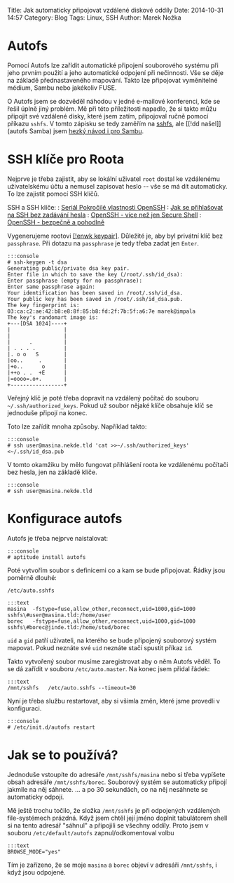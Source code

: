 Title: Jak automaticky připojovat vzdálené diskové oddíly
Date: 2014-10-31 14:57
Category: Blog
Tags: Linux, SSH
Author: Marek Nožka

Autofs
==========

Pomocí Autofs lze zařídit automatické připojení souborového systému při jeho
prvním použití a jeho automatické odpojení při nečinnosti. Vše se děje na
základě přednastaveného mapování. Takto lze připojovat vyměnitelné médium,
Sambu nebo jakékoliv FUSE. 

O Autofs jsem se dozvěděl náhodou v jedné e-mailové konferenci, kde se řešil
úplně jiný problém. Mě při této příležitosti napadlo, že si takto můžu připojit
své vzdálené disky, které jsem zatím, připojoval ručně pomocí příkazu `sshfs`.
V tomto zápisku se tedy zaměřím na [sshfs](http://packages.debian.org/sshfs), 
ale [[!dd našel]](autofs Samba) jsem [hezký návod i pro Sambu][].

[hezký návod i pro Sambu]: http://www.howtoforge.com/accessing_windows_or_samba_shares_using_autofs
[Jak se přihlašovat na SSH bez zadávání hesla]: http://www.root.cz/clanky/jak-se-prihlasovat-na-ssh-bez-zadavani-hesla/
[Seriál Pokročilé vlastnosti OpenSSH]: http://www.root.cz/serialy/pokrocile-vlastnosti-openssh/
[OpenSSH - více než jen Secure Shell]: http://www.abclinuxu.cz/clanky/bezpecnost/openssh-vice-nez-jen-secure-shell
[OpenSSH - bezpečně a pohodlně]: https://www.abclinuxu.cz/clanky/bezpecnost/openssh-bezpecne-a-pohodlne


SSH klíče pro Roota
====================

Nejprve je třeba zajistit, aby se lokální uživatel `root` dostal ke vzdálenému
uživatelskému účtu a nemusel zapisovat heslo -- vše se má dít automaticky. To
lze zajistit pomocí SSH klíčů.

SSH a SSH klíče:
: [Seriál Pokročilé vlastnosti OpenSSH][]
: [Jak se přihlašovat na SSH bez zadávání hesla][]
: [OpenSSH - více než jen Secure Shell][]
: [OpenSSH - bezpečně a pohodlně][]

Vygenerujeme rootovi [[!enwk keypair]](). Důležité je, aby byl privátní klíč 
bez `passphrase`. Při dotazu na `passphrase` je tedy třeba zadat jen `Enter`.


    :::console
    # ssh-keygen -t dsa
    Generating public/private dsa key pair.
    Enter file in which to save the key (/root/.ssh/id_dsa):
    Enter passphrase (empty for no passphrase): 
    Enter same passphrase again: 
    Your identification has been saved in /root/.ssh/id_dsa.
    Your public key has been saved in /root/.ssh/id_dsa.pub.
    The key fingerprint is:
    03:ca:c2:ae:42:b8:e8:8f:85:b8:fd:2f:7b:5f:a6:7e marek@impala
    The key's randomart image is:
    +---[DSA 1024]----+
    |                 |
    |                 |
    |      .          |
    | . . . .         |
    |. o o   S        |
    |oo..     .       |
    |+o..      o      |
    |++o . .  +E      |
    |=oooo=.o+.       |
    +-----------------+


Veřejný klíč je poté třeba dopravit na vzdálený počítač do souboru
`~/.ssh/authorized_keys`. Pokud už soubor nějaké klíče obsahuje klíč se
jednoduše připojí na konec.

Toto lze zařídit mnoha způsoby. Například takto:

    :::console
    # ssh user@masina.nekde.tld 'cat >>~/.ssh/authorized_keys' <~/.ssh/id_dsa.pub

V tomto okamžiku by mělo fungovat přihlášení roota ke vzdálenému počítači bez
hesla, jen na základě klíče.

    :::console
    # ssh user@masina.nekde.tld


Konfigurace autofs
====================

Autofs je třeba nejprve naistalovat:

    :::console
    # aptitude install autofs

Poté vytvořím soubor s definicemi co a kam se bude připojovat. Řádky jsou
poměrně dlouhé:

`/etc/auto.sshfs`


    :::text
    masina  -fstype=fuse,allow_other,reconnect,uid=1000,gid=1000 sshfs\#user@masina.tld:/home/user
    borec   -fstype=fuse,allow_other,reconnect,uid=1000,gid=1000 sshfs\#borec@jinde.tld:/home/stud/borec

`uid` a `gid` patří uživateli, na kterého se bude připojený souborový systém
mapovat. Pokud neznáte své `uid` neznáte stačí spustit příkaz `id`.


Takto vytvořený soubor musíme zaregistrovat aby o něm Autofs věděl. To se dá
zařídit v souboru `/etc/auto.master`. Na konec jsem přidal řádek:

    :::text
    /mnt/sshfs   /etc/auto.sshfs --timeout=30

Nyní je třeba službu restartovat, aby si všimla změn, které jsme provedli v
konfiguraci.

    :::console
    # /etc/init.d/autofs restart


Jak se to používá?
===================

Jednoduše vstoupíte do adresáře `/mnt/sshfs/masina` nebo si třeba vypíšete
obsah adresáře `/mnt/sshfs/borec`. Souborový systém se automaticky připojí
jakmile na něj sáhnete. ... a po 30 sekundách, co na něj nesáhnete se
automaticky odpojí.

Mě ještě trochu točilo, že složka `/mnt/sshfs` je při odpojených vzdálených
file-systémech prázdná. Když jsem chtěl její jméno doplnit tabulátorem shell si
na tento adresář "sáhnul" a připojili se všechny oddíly. Proto jsem v souboru
`/etc/default/autofs` zapnul/odkomentoval volbu 

    :::text
    BROWSE_MODE="yes"

Tím je zařízeno, že se moje `masina` a `borec` objeví v adresáři `/mnt/sshfs`,
i když jsou odpojené.
